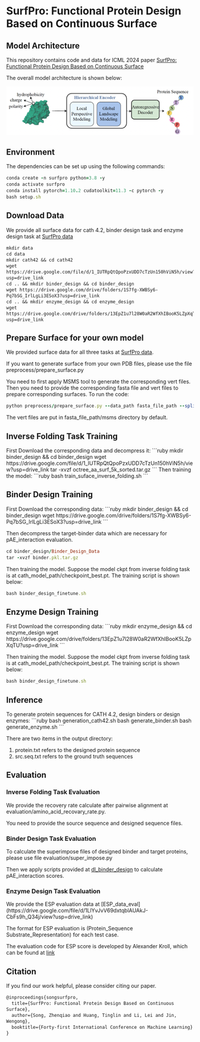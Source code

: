 <h1>SurfPro: Functional Protein Design Based on Continuous Surface</h1>

<h2>Model Architecture</h2>

This repository contains code and data for ICML 2024 paper [SurfPro: Functional Protein Design Based on Continuous Surface](https://arxiv.org/pdf/2405.06693)

The overall model architecture is shown below:

![image](./surfpro.png)


<h2>Environment</h2>
The dependencies can be set up using the following commands:

```ruby
conda create -n surfpro python=3.8 -y 
conda activate surfpro 
conda install pytorch=1.10.2 cudatoolkit=11.3 -c pytorch -y 
bash setup.sh 
```

<h2>Download Data</h2>

We provide all surface data for cath 4.2, binder design task and enzyme design task at [SurfPro data](https://drive.google.com/drive/folders/13BdM1j_7Q4iGthsifUxc11yoq03BmdKL?usp=drive_link)

```angular2html
mkdir data 
cd data 
mkdir cath42 && cd cath42
wget https://drive.google.com/file/d/1_IUTRpQtQpoPzxUDD7cTzUn150hViN5h/view?usp=drive_link
cd .. && mkdir binder_design && cd binder_design
wget https://drive.google.com/drive/folders/1S7fg-XWBSy6-Pq7bSG_IrlLgLi3ESoX3?usp=drive_link
cd .. && mkdir enzyme_design && cd enzyme_design
wget https://drive.google.com/drive/folders/13EpZ1u7l28W0aR2WfXhIBooK5LZpXqTU?usp=drive_link
```

<h2>Prepare Surface for your own model</h2>

We provided surface data for all three tasks at [SurfPro data](https://drive.google.com/drive/folders/13BdM1j_7Q4iGthsifUxc11yoq03BmdKL?usp=drive_link).

If you want to generate surface from your own PDB files, please use the file preprocess/prepare_surface.py

You need to first apply MSMS tool to generate the corresponding vert files.
Then you need to provide the corresponding fasta file and vert files to prepare corresponding surfaces. To run the code:
```ruby
python preprocess/prepare_surface.py --data_path fasta_file_path --split train --output_path output_data_path
```
The vert files are put in fasta_file_path/msms directory by default.

<h2>Inverse Folding Task Training</h2>
First Download the corresponding data and decompress it:
```ruby
mkdir binder_design && cd binder_design
wget https://drive.google.com/file/d/1_IUTRpQtQpoPzxUDD7cTzUn150hViN5h/view?usp=drive_link
tar -xvzf octree_aa_surf_5k_sorted.tar.gz
```
Then training the model:
```ruby
bash train_suface_inverse_folding.sh
```

<h2>Binder Design Training</h2>
First Download the corresponding data:
```ruby
mkdir binder_design && cd binder_design
wget https://drive.google.com/drive/folders/1S7fg-XWBSy6-Pq7bSG_IrlLgLi3ESoX3?usp=drive_link
```

Then decompress the target-binder data which are necessary for pAE_interaction evaluation.
```ruby
cd binder_design/Binder_Design_Data
tar -xvzf binder.pkl.tar.gz
```

Then training the model. Suppose the model ckpt from inverse folding task is at cath_model_path/checkpoint_best.pt. The training script is shown below:
```ruby
bash binder_design_finetune.sh
```

<h2>Enzyme Design Training</h2>
First Download the corresponding data:
```ruby
mkdir enzyme_design && cd enzyme_design
wget https://drive.google.com/drive/folders/13EpZ1u7l28W0aR2WfXhIBooK5LZpXqTU?usp=drive_link
```

Then training the model. Suppose the model ckpt from inverse folding task is at cath_model_path/checkpoint_best.pt. The training script is shown below:
```ruby
bash binder_design_finetune.sh
```

<h2>Inference</h2>
To generate protein sequences for CATH 4.2, design binders or design enzymes:
```ruby
bash generation_cath42.sh
bash generate_binder.sh
bash generate_enzyme.sh
```

There are two items in the output directory:

1. protein.txt refers to the designed protein sequence
2. src.seq.txt refers to the ground truth sequences


<h2>Evaluation</h2>
<h3>Inverse Folding Task Evaluation</h3>
We provide the recovery rate calculate after pairwise alignment at evaluation/amino_acid_recovary_rate.py. 

You need to provide the source sequence and designed sequence files.

<h3>Binder Design Task Evaluation</h3>
To calculate the superimpose files of designed binder and target proteins, please use file evaluation/super_impose.py

Then we apply scripts provided at [dl_binder_design](https://github.com/nrbennet/dl_binder_design) to calculate pAE_interaction scores.

<h3>Enzyme Design Task Evaluation</h3>
We provide the ESP evaluation data at [ESP_data_eval](https://drive.google.com/file/d/1LlYvJvV69dxtqblAUAkJ-CbFs9h_Q34j/view?usp=drive_link)

The format for ESP evaluation is (Protein_Sequence Substrate_Representation) for each test case.

The evaluation code for ESP score is developed by Alexander Kroll, which can be found at [link](https://github.com/AlexanderKroll/ESP_prediction_function/tree/main)


<h2>Citation</h2>
If you find our work helpful, please consider citing our paper.

```
@inproceedings{songsurfpro,
  title={SurfPro: Functional Protein Design Based on Continuous Surface},
  author={Song, Zhenqiao and Huang, Tinglin and Li, Lei and Jin, Wengong},
  booktitle={Forty-first International Conference on Machine Learning}
}
```